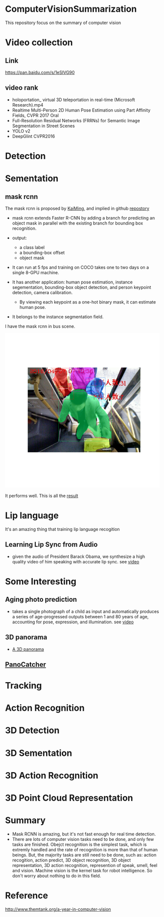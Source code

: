 # ComputerVisionSummarization
This repository focus on the summary of computer vision

# Video collection
## Link
https://pan.baidu.com/s/1eSIVG90

## video rank
- holoportation_ virtual 3D teleportation in real-time (Microsoft Research).mp4
- Realtime Multi-Person 2D Human Pose Estimation using Part Affinity Fields, CVPR 2017 Oral
- Full-Resolution Residual Networks (FRRNs) for Semantic Image Segmentation in Street Scenes
- YOLO v2
- DeepGlint CVPR2016

# Detection

# Sementation
## mask rcnn
The mask rcnn is proposed by [KaiMing](https://arxiv.org/abs/1703.06870), and implied in github [repostory](https://github.com/matterport/Mask_RCNN.git)

- mask rcnn extends Faster R-CNN by adding a branch for predicting an object mask in parallel with the existing branch for bounding box  recognition. 

- output:
    - a class label
    - a bounding-box offset
    - object mask

- It can run at 5 fps and training on COCO takes one to two days on a single 8-GPU machine. 

- It has another application: human pose estimation, instance segementation, bounding-box object detection, and person keypoint detection, camera calibration. 
    - By viewing each keypoint as a one-hot binary mask, it can estimate human pose.

- It belongs to the instance segmentation field.

I have the mask rcnn in bus scene. 

![](./images/mask-rcnn-result.png)
 
It performs well. This is all the [result](https://pan.baidu.com/s/1nvefTPZ)

# Lip language
It's an amazing thing that training lip language recogition

## Learning Lip Sync from Audio
- given the audio of President Barack Obama, we synthesize a high quality video of him speaking with accurate lip sync. see [video](https://youtu.be/9Yq67CjDqvw)

# Some Interesting
## Aging photo prediction
- takes a single photograph of a child as input and automatically produces a series of age-progressed outputs between 1 and 80 years of age, accounting for pose, expression, and illumination. see [video](https://youtu.be/QuKluy7NAvE?list=PLDeWtkr3kw-2_888O0qgVNC-uoEyyaWmm)

## 3D panorama
- [A 3D panorama](https://youtu.be/1oWBsR8zTP0)

## [PanoCatcher](https://youtu.be/DCcjgZmDwJ0)

# Tracking

# Action Recognition

# 3D Detection

# 3D Sementation

# 3D Action Recognition

# 3D Point Cloud Representation


# Summary
- Mask RCNN is amazing, but it's not fast enough for real time detection.
- There are lots of computer vision tasks need to be done, and only few tasks are finished. Obejct recognition is the simplest task, which is extremly handled and the rate of recognition is more than that of human beings. But, the majority tasks are still need to be done, such as: action recogition, action predict, 3D object recognition, 3D object representation, 3D action recognition, represention of speak, smell, feel and vision. Machine vision is the kernel task for robot intelligence. So don't worry about nothing to do in this field.

# Reference
http://www.themtank.org/a-year-in-computer-vision
